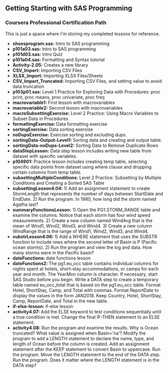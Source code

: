 ## Getting Starting with SAS Programming
### Coursera Professional Certification Path

This is just a space where I'm storing my completed lessons for reference.

-  <b>shoesprogram.sas:</b> Intro to SAS programming
-  <b>p101a03.sas:</b> Intro to SAS programming
-  <b>p101d03.sas:</b> Intro Quiz
-  <b>p101a04.sas:</b> Formatting and Syntax tutorial
-  <b>Activity-2.05:</b> Creates a new library
-  <b>CSV_Import:</b> Importing CSV Files
-  <b>XLSX_Import:</b> Importing XLSX Files/Sheets
-  <b>CSV_Import_Truncated:</b> Importing CSV Files, and setting value to avoid data truncation
-  <b>p103p01.sas:</b>  Level 1 Practice for Exploring Data with Procedures: proc print, proc means, proc univariate, proc freq
-  <b>macrovariable1:</b>  First lesson with macrovariables
-  <b>macrovariable2:</b>  Second lesson with macrovariables
-  <b>macroSubsettingExercise:</b> Level 2 Practice:  Using Macro Variables to Subset Data in Procedures
-  <b>formattingExercise: </b> Data formatting exercise
-  <b>sortingExercise: </b> Data sorting exercise
-  <b>noDupsExercise:</b> Exercise sorting and excluding dups.
-  <b>sortingData-Output-Level1:</b> Sorting data and creating and output table.
-  <b>sortingData-noDups-Level2:</b>  Sorting Data to Remove Duplicate Rows
-  <b>dataStepLesson:</b> Data step lesson includes writing new table from dataset with specific variables.
-  <b>p104901:</b> Practice lesson includes creating temp table, selecting specific data points from dataset using where clause and       dropping certain columns from temp table.
-  <b>subsettingMultipleConditions:</b> Level 2 Practice: Subsetting by Multiple Conditions and Creating a Sorted SAS Table
-  <b>subsettingLesson4.04: </b> 1) Add an assignment statement to create StormLength that represents the number of days between StartDate and EndDate. 2) Run the program. In 1980, how long did the storm named Agatha last?
-  <b>summaryFunctionsLesson:</b> 1) Open the PG1.STORM_RANGE table and examine the columns. Notice that each storm has four wind speed measurements. 2) Create a new column named WindAvg that is the mean of Wind1, Wind2, Wind3, and Wind4. 3) Create a new column WindRange that is the range of Wind1, Wind2, Wind3, and Wind4.
-  <b>substrLesson4.06: </b> 1) Add a WHERE statement that uses the SUBSTR function to include rows where the second letter of Basin is P (Pacific ocean storms). 2) Run the program and view the log and data. How many storms were in the Pacific basin?
-  <b>dateFunctions: </b> date functions lesson
-  <b>dateFunctions2: </b> The pg1.eu_occ table contains individual columns for nights spent at hotels, short-stay accommodations, or camps for each year and month. The YearMon column is character. If necessary, start SAS Studio before you begin. Write a DATA step to create a temporary table named eu_occ_total that is based on the pg1.eu_occ table. Format Hotel, ShortStay, Camp, and Total with commas. Format ReportDate to display the values in the form JAN2018. Keep Country, Hotel, ShortStay, Camp, ReportDate, and Total in the new table.
-  <b>if-else-lesson: </b> if-else lesson
-  <b>activity4.07: </b>Add the ELSE keyword to test conditions sequentially until a true condition is met. Change the final IF-THEN statement to an ELSE statement.
-  <b>activity4.08:</b> Run the program and examine the results. Why is Ocean truncated? What value is assigned when Basin='na'? Modify the program to add a LENGTH statement to declare the name, type, and length of Ocean before the column is created. Add an assignment statement after the KEEP statement to convert Basin to uppercase. Run the program. Move the LENGTH statement to the end of the DATA step. Run the program. Does it matter where the LENGTH statement is in the DATA step?
